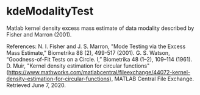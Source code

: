 # kdeModalityTest
Matlab kernel density excess mass estimate of data modality described by Fisher and Marron (2001).

References: N. I. Fisher and J. S. Marron, "Mode Testing via the Excess Mass Estimate," Biometrika 88 (2), 499-517 (2001).
            G. S. Watson, “Goodness-of-Fit Tests on a Circle. I,” Biometrika 48 (1–2), 109–114 (1961).
            D. Muir, "Kernel density estimation for circular functions"
            (https://www.mathworks.com/matlabcentral/fileexchange/44072-kernel-density-estimation-for-circular-functions),
            MATLAB Central File Exchange. Retrieved June 7, 2020.
